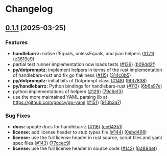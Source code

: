 # Changelog

## [0.1.1](https://github.com/shaneholloman/dotprompt/compare/handlebarrz-v0.1.0...handlebarrz-v0.1.1) (2025-03-25)


### Features

* **handlebarrz:** native ifEquals, unlessEquals, and json helpers ([#121](https://github.com/shaneholloman/dotprompt/issues/121)) ([e3619e9](https://github.com/shaneholloman/dotprompt/commit/e3619e906cd0b69d854ca50d798e36cf44c130bd))
* partial test runner implementation now loads tests ([#139](https://github.com/shaneholloman/dotprompt/issues/139)) ([b09dd2f](https://github.com/shaneholloman/dotprompt/commit/b09dd2f9b8029317ce484d6f32d5a3fb89f5f7e1))
* **py/dotpromptz:** implement helpers in terms of the rust implementation of handlebars-rust and fix go flakiness ([#115](https://github.com/shaneholloman/dotprompt/issues/115)) ([314c0b5](https://github.com/shaneholloman/dotprompt/commit/314c0b5182aaad25bf4cfccb8207faa60f63256f))
* **py/dotpromptz:** initial bits of Dotprompt class ([#148](https://github.com/shaneholloman/dotprompt/issues/148)) ([90f7838](https://github.com/shaneholloman/dotprompt/commit/90f78384a958d41d78dee48497a78dfde11f4476))
* **py/handlebarrz:** Python bindings for handlebars-rust ([#113](https://github.com/shaneholloman/dotprompt/issues/113)) ([6b6a97e](https://github.com/shaneholloman/dotprompt/commit/6b6a97e01acc49f53586eb5b8b2b410ae82ce6ce))
* python implementations of helpers ([#129](https://github.com/shaneholloman/dotprompt/issues/129)) ([79c6ef3](https://github.com/shaneholloman/dotprompt/commit/79c6ef3e9cc472fed3a832c00a1515ceef0981da))
* use the more maintained YAML parsing lib at https://github.com/goccy/go-yaml ([#151](https://github.com/shaneholloman/dotprompt/issues/151)) ([910b3a7](https://github.com/shaneholloman/dotprompt/commit/910b3a72f3756296c3b01b96936a5bc4c9fa88ef))


### Bug Fixes

* **docs:** update docs for handlebarrz ([#116](https://github.com/shaneholloman/dotprompt/issues/116)) ([ce643b1](https://github.com/shaneholloman/dotprompt/commit/ce643b1f5299ba2a6b214fb57965980d412c1a7b))
* **license:** add license header to stub types file ([#144](https://github.com/shaneholloman/dotprompt/issues/144)) ([0abd498](https://github.com/shaneholloman/dotprompt/commit/0abd49848548f2148a37ec686d703126d8fe8504))
* **license:** use the full license header in rust source, script files and yaml spec files ([#143](https://github.com/shaneholloman/dotprompt/issues/143)) ([77ccec9](https://github.com/shaneholloman/dotprompt/commit/77ccec93a4bf5ccd65932a701676554866e68c6f))
* **license:** use the full license header in source code ([#142](https://github.com/shaneholloman/dotprompt/issues/142)) ([64894ef](https://github.com/shaneholloman/dotprompt/commit/64894ef898876b861c6c244d522f634cd8fcc842))

